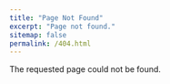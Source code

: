 ```yaml
---
title: "Page Not Found"
excerpt: "Page not found."
sitemap: false
permalink: /404.html
---
```


The requested page could not be found.

<script>
  window.onload = () => {
    currentURL = window.location.href;
    lowerCaseURL = currentURL.toLowerCase();
    if (currentURL != lowerCaseURL) {
      location.replace(lowerCaseURL);
    }
  };
</script>
<style type="text/css" media="screen">
  .container {
    margin: 10px auto;
    max-width: 600px;
    text-align: center;
  }
  h1 {
    margin: 30px 0;
    font-size: 4em;
    line-height: 1;
    letter-spacing: -1px;
  }
</style>